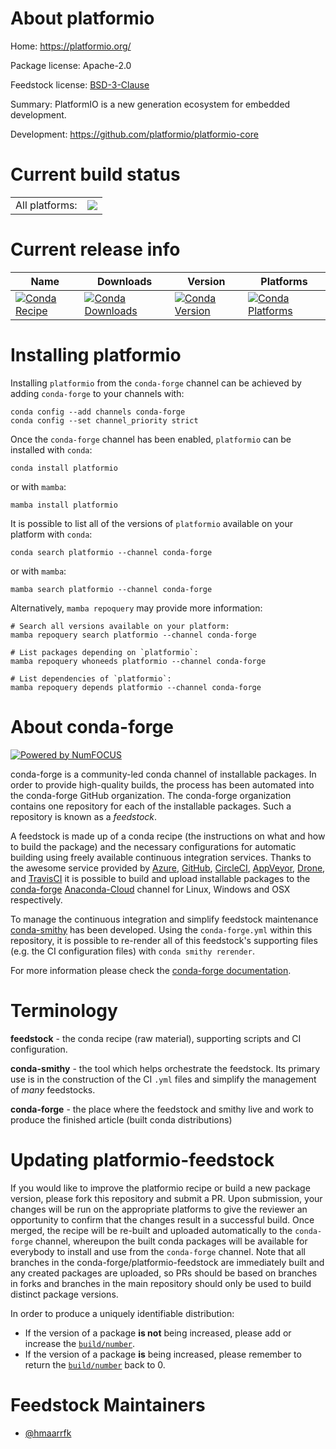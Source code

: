 About platformio
================

Home: https://platformio.org/

Package license: Apache-2.0

Feedstock license: [BSD-3-Clause](https://github.com/conda-forge/platformio-feedstock/blob/main/LICENSE.txt)

Summary: PlatformIO is a new generation ecosystem for embedded development.

Development: https://github.com/platformio/platformio-core

Current build status
====================


<table><tr><td>All platforms:</td>
    <td>
      <a href="https://dev.azure.com/conda-forge/feedstock-builds/_build/latest?definitionId=9248&branchName=main">
        <img src="https://dev.azure.com/conda-forge/feedstock-builds/_apis/build/status/platformio-feedstock?branchName=main">
      </a>
    </td>
  </tr>
</table>

Current release info
====================

| Name | Downloads | Version | Platforms |
| --- | --- | --- | --- |
| [![Conda Recipe](https://img.shields.io/badge/recipe-platformio-green.svg)](https://anaconda.org/conda-forge/platformio) | [![Conda Downloads](https://img.shields.io/conda/dn/conda-forge/platformio.svg)](https://anaconda.org/conda-forge/platformio) | [![Conda Version](https://img.shields.io/conda/vn/conda-forge/platformio.svg)](https://anaconda.org/conda-forge/platformio) | [![Conda Platforms](https://img.shields.io/conda/pn/conda-forge/platformio.svg)](https://anaconda.org/conda-forge/platformio) |

Installing platformio
=====================

Installing `platformio` from the `conda-forge` channel can be achieved by adding `conda-forge` to your channels with:

```
conda config --add channels conda-forge
conda config --set channel_priority strict
```

Once the `conda-forge` channel has been enabled, `platformio` can be installed with `conda`:

```
conda install platformio
```

or with `mamba`:

```
mamba install platformio
```

It is possible to list all of the versions of `platformio` available on your platform with `conda`:

```
conda search platformio --channel conda-forge
```

or with `mamba`:

```
mamba search platformio --channel conda-forge
```

Alternatively, `mamba repoquery` may provide more information:

```
# Search all versions available on your platform:
mamba repoquery search platformio --channel conda-forge

# List packages depending on `platformio`:
mamba repoquery whoneeds platformio --channel conda-forge

# List dependencies of `platformio`:
mamba repoquery depends platformio --channel conda-forge
```


About conda-forge
=================

[![Powered by
NumFOCUS](https://img.shields.io/badge/powered%20by-NumFOCUS-orange.svg?style=flat&colorA=E1523D&colorB=007D8A)](https://numfocus.org)

conda-forge is a community-led conda channel of installable packages.
In order to provide high-quality builds, the process has been automated into the
conda-forge GitHub organization. The conda-forge organization contains one repository
for each of the installable packages. Such a repository is known as a *feedstock*.

A feedstock is made up of a conda recipe (the instructions on what and how to build
the package) and the necessary configurations for automatic building using freely
available continuous integration services. Thanks to the awesome service provided by
[Azure](https://azure.microsoft.com/en-us/services/devops/), [GitHub](https://github.com/),
[CircleCI](https://circleci.com/), [AppVeyor](https://www.appveyor.com/),
[Drone](https://cloud.drone.io/welcome), and [TravisCI](https://travis-ci.com/)
it is possible to build and upload installable packages to the
[conda-forge](https://anaconda.org/conda-forge) [Anaconda-Cloud](https://anaconda.org/)
channel for Linux, Windows and OSX respectively.

To manage the continuous integration and simplify feedstock maintenance
[conda-smithy](https://github.com/conda-forge/conda-smithy) has been developed.
Using the ``conda-forge.yml`` within this repository, it is possible to re-render all of
this feedstock's supporting files (e.g. the CI configuration files) with ``conda smithy rerender``.

For more information please check the [conda-forge documentation](https://conda-forge.org/docs/).

Terminology
===========

**feedstock** - the conda recipe (raw material), supporting scripts and CI configuration.

**conda-smithy** - the tool which helps orchestrate the feedstock.
                   Its primary use is in the construction of the CI ``.yml`` files
                   and simplify the management of *many* feedstocks.

**conda-forge** - the place where the feedstock and smithy live and work to
                  produce the finished article (built conda distributions)


Updating platformio-feedstock
=============================

If you would like to improve the platformio recipe or build a new
package version, please fork this repository and submit a PR. Upon submission,
your changes will be run on the appropriate platforms to give the reviewer an
opportunity to confirm that the changes result in a successful build. Once
merged, the recipe will be re-built and uploaded automatically to the
`conda-forge` channel, whereupon the built conda packages will be available for
everybody to install and use from the `conda-forge` channel.
Note that all branches in the conda-forge/platformio-feedstock are
immediately built and any created packages are uploaded, so PRs should be based
on branches in forks and branches in the main repository should only be used to
build distinct package versions.

In order to produce a uniquely identifiable distribution:
 * If the version of a package **is not** being increased, please add or increase
   the [``build/number``](https://docs.conda.io/projects/conda-build/en/latest/resources/define-metadata.html#build-number-and-string).
 * If the version of a package **is** being increased, please remember to return
   the [``build/number``](https://docs.conda.io/projects/conda-build/en/latest/resources/define-metadata.html#build-number-and-string)
   back to 0.

Feedstock Maintainers
=====================

* [@hmaarrfk](https://github.com/hmaarrfk/)

